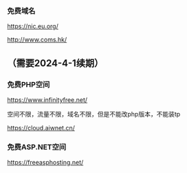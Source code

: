 ### 免费域名
https://nic.eu.org/

http://www.coms.hk/

（需要2024-4-1续期）
----

### 免费PHP空间
https://www.infinityfree.net/

空间不限，流量不限，域名不限，但是不能改php版本，不能装tp

https://cloud.aiwnet.cn/

### 免费ASP.NET空间
https://freeasphosting.net/
